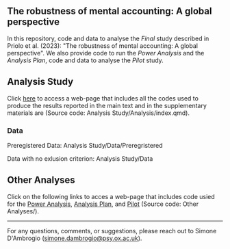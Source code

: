 ## The robustness of mental accounting: A global perspective

In this repository, code and data to analyse the *Final* study described in Priolo et al. (2023): "The robustness of mental accounting: A global perspective". We also provide code to run the *Power Analysis* and the *Analysis Plan*, code and data to analyse the *Pilot* study.

## Analysis Study

Click [here](https://run.pavlovia.org/simonedambrogio/mmar-analysis/) to access a web-page that includes all the codes used to produce the results reported in the main text and in the supplementary materials are (Source code: Analysis Study/Analysis/index.qmd).

### Data 

Preregistered Data: Analysis Study/Data/Preregristered

Data with no exlusion criterion: Analysis Study/Data

## Other Analyses
Click on the following links to acces a web-page that includes code usied for the [Power Analysis](https://run.pavlovia.org/simonedambrogio/research-record-mental-account-replication/Power%20Analysis.html), [Analysis Plan](https://run.pavlovia.org/simonedambrogio/research-record-mental-account-replication/Analysis%20Plan.html), and [Pilot](https://run.pavlovia.org/simonedambrogio/research-record-mental-account-replication/Compare%20Pilot%20Version.html) (Source code: Other Analyses/).

---

For any questions, comments, or suggestions, please reach out to Simone D'Ambrogio (simone.dambrogio@psy.ox.ac.uk).



